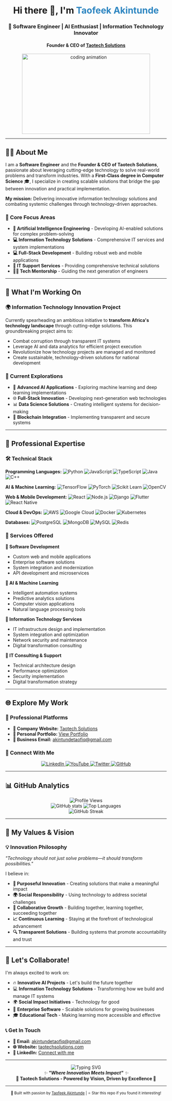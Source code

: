 <!-- Profile Header -->
<div id="header" align="center">
  <h1>Hi there 👋, I'm <span style="color:#2E86C1;">Taofeek Akintunde</span></h1>
  <h3>🚀 Software Engineer | AI Enthusiast | Information Technology Innovator</h3>
  <h4>Founder & CEO of <a href="https://www.taotechsolutions.com/" target="_blank">Taotech Solutions</a></h4>
</div>

<!-- Profile Banner -->
<div align="center">
  <img src="https://media.giphy.com/media/dWesBcTLavkZuG35MI/giphy.gif" width="400" height="250" alt="coding animation"/>
</div>

---

## 👨‍💻 About Me  

I am a **Software Engineer** and the **Founder & CEO of Taotech Solutions**, passionate about leveraging cutting-edge technology to solve real-world problems and transform industries. With a **First-Class degree in Computer Science** 🎓, I specialize in creating scalable solutions that bridge the gap between innovation and practical implementation.

**My mission:** Delivering innovative information technology solutions and combating systemic challenges through technology-driven approaches.

### 🎯 Core Focus Areas
- **🤖 Artificial Intelligence Engineering** - Developing AI-enabled solutions for complex problem-solving
- **💻 Information Technology Solutions** - Comprehensive IT services and system implementations
- **💻 Full-Stack Development** - Building robust web and mobile applications
- **🔧 IT Support Services** - Providing comprehensive technical solutions
- **👨‍🏫 Tech Mentorship** - Guiding the next generation of engineers

---

## 🚀 What I'm Working On

### 🌍 Information Technology Innovation Project
Currently spearheading an ambitious initiative to **transform Africa's technology landscape** through cutting-edge solutions. This groundbreaking project aims to:
- Combat corruption through transparent IT systems
- Leverage AI and data analytics for efficient project execution
- Revolutionize how technology projects are managed and monitored
- Create sustainable, technology-driven solutions for national development

### 🔬 Current Explorations
- 🧠 **Advanced AI Applications** - Exploring machine learning and deep learning implementations
- 🌐 **Full-Stack Innovation** - Developing next-generation web technologies
- 📊 **Data Science Solutions** - Creating intelligent systems for decision-making
- 🔐 **Blockchain Integration** - Implementing transparent and secure systems

---

## 💼 Professional Expertise

### 🛠️ Technical Stack

**Programming Languages:**
![Python](https://img.shields.io/badge/Python-3776AB?style=for-the-badge&logo=python&logoColor=white)
![JavaScript](https://img.shields.io/badge/JavaScript-F7DF1E?style=for-the-badge&logo=javascript&logoColor=black)
![TypeScript](https://img.shields.io/badge/TypeScript-007ACC?style=for-the-badge&logo=typescript&logoColor=white)
![Java](https://img.shields.io/badge/Java-ED8B00?style=for-the-badge&logo=java&logoColor=white)
![C++](https://img.shields.io/badge/C%2B%2B-00599C?style=for-the-badge&logo=c%2B%2B&logoColor=white)

**AI & Machine Learning:**
![TensorFlow](https://img.shields.io/badge/TensorFlow-FF6F00?style=for-the-badge&logo=TensorFlow&logoColor=white)
![PyTorch](https://img.shields.io/badge/PyTorch-EE4C2C?style=for-the-badge&logo=PyTorch&logoColor=white)
![Scikit Learn](https://img.shields.io/badge/scikit_learn-F7931E?style=for-the-badge&logo=scikit-learn&logoColor=white)
![OpenCV](https://img.shields.io/badge/OpenCV-27338e?style=for-the-badge&logo=OpenCV&logoColor=white)

**Web & Mobile Development:**
![React](https://img.shields.io/badge/React-20232A?style=for-the-badge&logo=react&logoColor=61DAFB)
![Node.js](https://img.shields.io/badge/Node.js-43853D?style=for-the-badge&logo=node.js&logoColor=white)
![Django](https://img.shields.io/badge/Django-092E20?style=for-the-badge&logo=django&logoColor=white)
![Flutter](https://img.shields.io/badge/Flutter-02569B?style=for-the-badge&logo=flutter&logoColor=white)
![React Native](https://img.shields.io/badge/React_Native-20232A?style=for-the-badge&logo=react&logoColor=61DAFB)

**Cloud & DevOps:**
![AWS](https://img.shields.io/badge/Amazon_AWS-232F3E?style=for-the-badge&logo=amazon-aws&logoColor=white)
![Google Cloud](https://img.shields.io/badge/Google_Cloud-4285F4?style=for-the-badge&logo=google-cloud&logoColor=white)
![Docker](https://img.shields.io/badge/Docker-2CA5E0?style=for-the-badge&logo=docker&logoColor=white)
![Kubernetes](https://img.shields.io/badge/kubernetes-326ce5.svg?&style=for-the-badge&logo=kubernetes&logoColor=white)

**Databases:**
![PostgreSQL](https://img.shields.io/badge/PostgreSQL-316192?style=for-the-badge&logo=postgresql&logoColor=white)
![MongoDB](https://img.shields.io/badge/MongoDB-4EA94B?style=for-the-badge&logo=mongodb&logoColor=white)
![MySQL](https://img.shields.io/badge/MySQL-005C84?style=for-the-badge&logo=mysql&logoColor=white)
![Redis](https://img.shields.io/badge/Redis-DC382D?style=for-the-badge&logo=redis&logoColor=white)

### 🏢 Services Offered

**🔹 Software Development**
- Custom web and mobile applications
- Enterprise software solutions
- System integration and modernization
- API development and microservices

**🔹 AI & Machine Learning**
- Intelligent automation systems
- Predictive analytics solutions
- Computer vision applications
- Natural language processing tools

**🔹 Information Technology Services**
- IT infrastructure design and implementation
- System integration and optimization
- Network security and maintenance
- Digital transformation consulting

**🔹 IT Consulting & Support**
- Technical architecture design
- Performance optimization
- Security implementation
- Digital transformation strategy

---

## 🌐 Explore My Work  

### 🏢 Professional Platforms
- **🌟 Company Website:** [Taotech Solutions](https://www.taotechsolutions.com/)  
- **💼 Personal Portfolio:** [View Portfolio](https://taotechs.github.io/taotechsolutionsportfolio/)  
- **📧 Business Email:** [akintundetaofiq@gmail.com](mailto:akintundetaofiq@gmail.com)

### 🔗 Connect With Me
<div align="center">
  <a href="https://linkedin.com/in/taotechsolutions" target="_blank">
    <img src="https://img.shields.io/badge/LinkedIn-0077B5?style=for-the-badge&logo=linkedin&logoColor=white" alt="LinkedIn"/>
  </a>
  <a href="https://www.youtube.com/@taotechsolutions" target="_blank">
    <img src="https://img.shields.io/badge/YouTube-FF0000?style=for-the-badge&logo=youtube&logoColor=white" alt="YouTube"/>
  </a>
  <a href="https://twitter.com/taofiqakintunde" target="_blank">
    <img src="https://img.shields.io/badge/Twitter-1DA1F2?style=for-the-badge&logo=twitter&logoColor=white" alt="Twitter"/>
  </a>
  <a href="https://github.com/taotechs" target="_blank">
    <img src="https://img.shields.io/badge/GitHub-100000?style=for-the-badge&logo=github&logoColor=white" alt="GitHub"/>
  </a>
</div>

---

## 📊 GitHub Analytics

<div align="center">
  <img src="https://komarev.com/ghpvc/?username=taotechs&style=flat-square&color=blue" alt="Profile Views"/>
</div>

<div align="center">
  <img src="https://github-readme-stats.vercel.app/api?username=taotechs&show_icons=true&theme=tokyonight" alt="GitHub stats"/>
  <img src="https://github-readme-stats.vercel.app/api/top-langs/?username=taotechs&layout=compact&theme=tokyonight" alt="Top Languages"/>
</div>

<div align="center">
  <img src="https://git-streak-stats.vercel.app/?user=taotechs&theme=tokyonight" alt="GitHub Streak"/>
</div>

---

## 🎯 My Values & Vision

### 💡 Innovation Philosophy
*"Technology should not just solve problems—it should transform possibilities."*

I believe in:
- **🚀 Purposeful Innovation** - Creating solutions that make a meaningful impact
- **🌍 Social Responsibility** - Using technology to address societal challenges
- **🤝 Collaborative Growth** - Building together, learning together, succeeding together
- **📈 Continuous Learning** - Staying at the forefront of technological advancement
- **🔍 Transparent Solutions** - Building systems that promote accountability and trust

---

## 🤝 Let's Collaborate!

I'm always excited to work on:
- 🔥 **Innovative AI Projects** - Let's build the future together
- 💻 **Information Technology Solutions** - Transforming how we build and manage IT systems
- 🌍 **Social Impact Initiatives** - Technology for good
- 💼 **Enterprise Software** - Scalable solutions for growing businesses
- 🎓 **Educational Tech** - Making learning more accessible and effective

### 📞 Get In Touch
- **📧 Email:** [akintundetaofiq@gmail.com](mailto:akintundetaofiq@gmail.com)
- **🌐 Website:** [taotechsolutions.com](https://www.taotechsolutions.com/)
- **💼 LinkedIn:** [Connect with me](https://linkedin.com/in/taotechsolutions)

---

<div align="center">
  <img src="https://readme-typing-svg.herokuapp.com?font=Fira+Code&pause=1000&color=2E86C1&center=true&vCenter=true&width=435&lines=Innovating+for+a+Better+Tomorrow;Transforming+Ideas+into+Reality;Building+the+Future+with+Code;AI+%2B+Innovation+%3D+Impact" alt="Typing SVG" />
</div>

<div align="center">
  <i>✨ <strong>"Where Innovation Meets Impact"</strong> ✨</i><br/>
  <b>🚀 Taotech Solutions - Powered by Vision, Driven by Excellence 🚀</b>
</div>

---

<div align="center">
  <sub>💝 Built with passion by <a href="https://github.com/taotechs">Taofeek Akintunde</a> | ⭐ Star this repo if you found it interesting!</sub>
</div>

